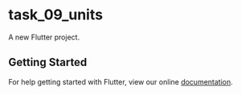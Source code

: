 # task_09_units

A new Flutter project.

## Getting Started

For help getting started with Flutter, view our online
[documentation](https://flutter.io/).
